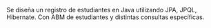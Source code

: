 Se diseña un registro de estudiantes en Java utilizando JPA, JPQL, Hibernate. Con ABM de estudiantes y distintas consultas específicas.
